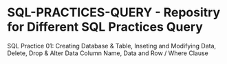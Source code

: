 # SQL-PRACTICES-QUERY - Repositry for Different SQL Practices Query 

SQL Practice  01: Creating Database & Table, Inseting and Modifying Data, Delete, Drop & Alter Data Column Name, Data and Row / Where Clause 
